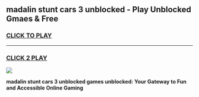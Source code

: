 
## madalin stunt cars 3 unblocked - Play Unblocked Gmaes & Free
<h3>
<a href="https://news.freeplayer.one?title=madalin_stunt_cars_3_unblocked&ref=16F">CLICK TO PLAY</a></h3>
<hr>

<h3>
<a href="https://news.freeplayer.one?title=madalin_stunt_cars_3_unblocked&ref=16F">CLICK 2 PLAY</a>
  
</h3>

<a href="https://news.freeplayer.one?title=madalin_stunt_cars_3_unblocked&ref=16F/"><img src="https://clearcache.store/games.png"></a>


**madalin stunt cars 3 unblocked games unblocked: Your Gateway to Fun and Accessible Online Gaming**
